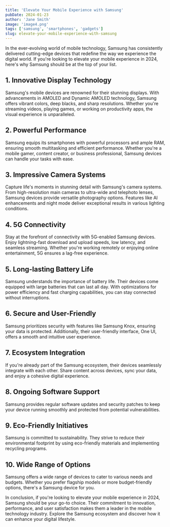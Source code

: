```yaml
---
title: 'Elevate Your Mobile Experience with Samsung'
pubDate: 2024-01-23
author: 'Jane Smith'
image: 'image4.png'
tags: ['samsung', 'smartphones', 'gadgets']
slug: elevate-your-mobile-experience-with-samsung
---
```


In the ever-evolving world of mobile technology, Samsung has consistently delivered cutting-edge devices that redefine the way we experience the digital world. If you're looking to elevate your mobile experience in 2024, here's why Samsung should be at the top of your list.

## **1. Innovative Display Technology**

Samsung's mobile devices are renowned for their stunning displays. With advancements in AMOLED and Dynamic AMOLED technology, Samsung offers vibrant colors, deep blacks, and sharp resolutions. Whether you're streaming videos, playing games, or working on productivity apps, the visual experience is unparalleled.

## **2. Powerful Performance**

Samsung equips its smartphones with powerful processors and ample RAM, ensuring smooth multitasking and efficient performance. Whether you're a mobile gamer, content creator, or business professional, Samsung devices can handle your tasks with ease.

## **3. Impressive Camera Systems**

Capture life's moments in stunning detail with Samsung's camera systems. From high-resolution main cameras to ultra-wide and telephoto lenses, Samsung devices provide versatile photography options. Features like AI enhancements and night mode deliver exceptional results in various lighting conditions.

## **4. 5G Connectivity**

Stay at the forefront of connectivity with 5G-enabled Samsung devices. Enjoy lightning-fast download and upload speeds, low latency, and seamless streaming. Whether you're working remotely or enjoying online entertainment, 5G ensures a lag-free experience.

## **5. Long-lasting Battery Life**

Samsung understands the importance of battery life. Their devices come equipped with large batteries that can last all day. With optimizations for power efficiency and fast charging capabilities, you can stay connected without interruptions.

## **6. Secure and User-Friendly**

Samsung prioritizes security with features like Samsung Knox, ensuring your data is protected. Additionally, their user-friendly interface, One UI, offers a smooth and intuitive user experience.

## **7. Ecosystem Integration**

If you're already part of the Samsung ecosystem, their devices seamlessly integrate with each other. Share content across devices, sync your data, and enjoy a cohesive digital experience.

## **8. Ongoing Software Support**

Samsung provides regular software updates and security patches to keep your device running smoothly and protected from potential vulnerabilities.

## **9. Eco-Friendly Initiatives**

Samsung is committed to sustainability. They strive to reduce their environmental footprint by using eco-friendly materials and implementing recycling programs.

## **10. Wide Range of Options**

Samsung offers a wide range of devices to cater to various needs and budgets. Whether you prefer flagship models or more budget-friendly options, there's a Samsung device for you.

In conclusion, if you're looking to elevate your mobile experience in 2024, Samsung should be your go-to choice. Their commitment to innovation, performance, and user satisfaction makes them a leader in the mobile technology industry. Explore the Samsung ecosystem and discover how it can enhance your digital lifestyle.
